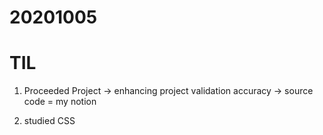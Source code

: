 # 20201005
# TIL

1. Proceeded Project
-> enhancing project validation accuracy
-> source code = my notion 

2. studied CSS
